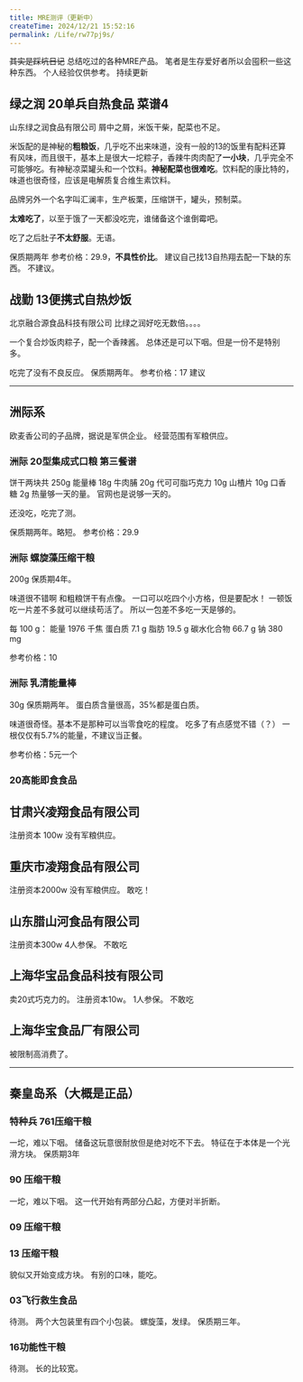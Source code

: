 ```yaml
---
title: MRE测评（更新中）
createTime: 2024/12/21 15:52:16
permalink: /Life/rw77pj9s/
---
```


~~其实是踩坑日记~~
总结吃过的各种MRE产品。
笔者是生存爱好者所以会囤积一些这种东西。
个人经验仅供参考。
持续更新

## 绿之润 20单兵自热食品 菜谱4

山东绿之润食品有限公司
屑中之屑，米饭干柴，配菜也不足。

米饭配的是神秘的**粗粮饭**，几乎吃不出来味道，没有一般的13的饭里有配料还算有风味，而且很干，基本上是很大一坨粽子，香辣牛肉肉配了**一小块**，几乎完全不可能够吃。有神秘凉菜罐头和一个饮料。**神秘配菜也很难吃**。饮料配的康比特的，味道也很奇怪，应该是电解质复合维生素饮料。

品牌另外一个名字叫汇澜丰，生产板栗，压缩饼干，罐头，预制菜。

**太难吃了**，以至于饿了一天都没吃完，谁储备这个谁倒霉吧。

吃了之后肚子**不太舒服**。无语。

保质期两年
参考价格：29.9，**不具性价比**。
建议自己找13自热翔去配一下缺的东西。
不建议。

## 战勤 13便携式自热炒饭

北京融合源食品科技有限公司
比绿之润好吃无数倍。。。。

一个复合炒饭肉粽子，配一个香辣酱。
总体还是可以下咽。但是一份不是特别多。

吃完了没有不良反应。
保质期两年。
参考价格：17
建议

---

## 洲际系

欧麦香公司的子品牌，据说是军供企业。
经营范围有军粮供应。

### 洲际 20型集成式口粮 第三餐谱

饼干两块共 250g
能量棒 18g
牛肉脯 20g
代可可脂巧克力 10g
山楂片 10g
口香糖 2g
热量够一天的量。
官网也是说够一天的。

还没吃，吃完了测。

保质期两年。略短。
参考价格：29.9

### 洲际 螺旋藻压缩干粮

200g
保质期4年。

味道很不错啊
和粗粮饼干有点像。
一口可以吃四个小方格，但是要配水！
一顿饭吃一片差不多就可以继续苟活了。
所以一包差不多吃一天是够的。

每 100 g：
能量 1976 千焦
蛋白质 7.1 g
脂肪 19.5 g
碳水化合物 66.7 g
钠 380 mg

参考价格：10

### 洲际 乳清能量棒

30g
保质期两年。
蛋白质含量很高，35%都是蛋白质。

味道很奇怪。基本不是那种可以当零食吃的程度。
吃多了有点感觉不错（？）
一根仅仅有5.7%的能量，不建议当正餐。

参考价格：5元一个

### 20高能即食食品

## 甘肃兴凌翔食品有限公司

注册资本 100w
没有军粮供应。

## 重庆市凌翔食品有限公司

注册资本2000w
没有军粮供应。
敢吃！

## 山东腊山河食品有限公司

注册资本300w
4人参保。
不敢吃

## 上海华宝品食品科技有限公司

卖20式巧克力的。
注册资本10w。
1人参保。
不敢吃

## 上海华宝食品厂有限公司

被限制高消费了。

---

## 秦皇岛系（大概是正品）

### 特种兵 761压缩干粮

一坨，难以下咽。
储备这玩意很耐放但是绝对吃不下去。
特征在于本体是一个光滑方块。
保质期3年

### 90 压缩干粮

一坨，难以下咽。
这一代开始有两部分凸起，方便对半折断。

### 09 压缩干粮

### 13 压缩干粮

貌似又开始变成方块。
有别的口味，能吃。

### 03飞行救生食品

待测。
两个大包装里有四个小包装。
螺旋藻，发绿。
保质期三年。

### 16功能性干粮

待测。
长的比较宽。
